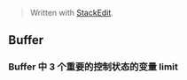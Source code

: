 


> Written with [StackEdit](https://stackedit.io/).

## Buffer
### Buffer 中 3 个重要的控制状态的变量 limit
<!--stackedit_data:
eyJoaXN0b3J5IjpbLTMzMjc3NjI0MV19
-->